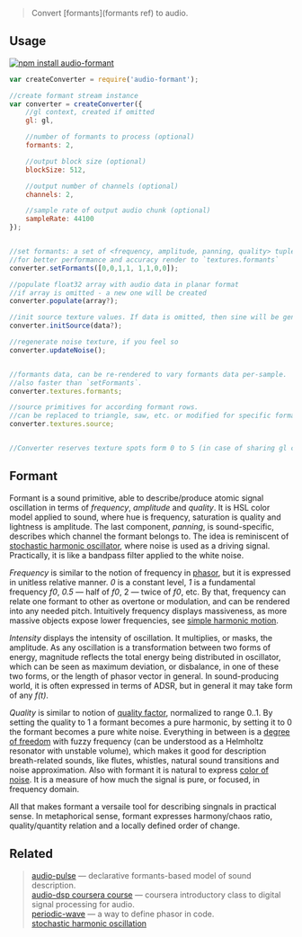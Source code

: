 > Convert [formants](formants ref) to audio.

## Usage

[![npm install audio-formant](https://nodei.co/npm/audio-formant.png?mini=true)](https://npmjs.org/package/audio-formant/)

```js
var createConverter = require('audio-formant');

//create formant stream instance
var converter = createConverter({
	//gl context, created if omitted
	gl: gl,

	//number of formants to process (optional)
	formants: 2,

	//output block size (optional)
	blockSize: 512,

	//output number of channels (optional)
	channels: 2,

	//sample rate of output audio chunk (optional)
	sampleRate: 44100
});


//set formants: a set of <frequency, amplitude, panning, quality> tuples.
//for better performance and accuracy render to `textures.formants`
converter.setFormants([0,0,1,1, 1,1,0,0]);

//populate float32 array with audio data in planar format
//if array is omitted - a new one will be created
converter.populate(array?);

//init source texture values. If data is omitted, then sine will be generated.
converter.initSource(data?);

//regenerate noise texture, if you feel so
converter.updateNoise();


//formants data, can be re-rendered to vary formants data per-sample.
//also faster than `setFormants`.
converter.textures.formants;

//source primitives for according formant rows.
//can be replaced to triangle, saw, etc. or modified for specific formant rows.
converter.textures.source;


//Converter reserves texture spots form 0 to 5 (in case of sharing gl context).
```


## Formant

Formant is a sound primitive, able to describe/produce atomic signal oscillation in terms of _frequency_, _amplitude_ and _quality_. It is HSL color model applied to sound, where hue is frequency, saturation is quality and lightness is amplitude. The last component, _panning_, is sound-specific, describes which channel the formant belongs to. The idea is reminiscent of [stochastic harmonic oscillator](), where noise is used as a driving signal. Practically, it is like a bandpass filter applied to the white noise.

_Frequency_ is similar to the notion of frequency in [phasor](https://en.wikipedia.org/wiki/Phasor), but it is expressed in unitless relative manner. _0_ is a constant level, _1_ is a fundamental frequency _f0_, _0.5_ — half of _f0_, 2 — twice of _f0_, etc. By that, frequency can relate one formant to other as overtone or modulation, and can be rendered into any needed pitch. Intuitively frequency displays massiveness, as more massive objects expose lower frequencies, see [simple harmonic motion](https://en.wikipedia.org/wiki/Simple_harmonic_motion).

_Intensity_ displays the intensity of oscillation. It multiplies, or masks, the amplitude. As any oscillation is a transformation between two forms of energy, magnitude reflects the total energy being distributed in oscillator, which can be seen as maximum deviation, or disbalance, in one of these two forms, or the length of phasor vector in general. In sound-producing world, it is often expressed in terms of ADSR, but in general it may take form of any _f(t)_.

_Quality_ is similar to notion of [quality factor](https://en.wikipedia.org/wiki/Q_factor), normalized to range 0..1. By setting the quality to 1 a formant becomes a pure harmonic, by setting it to 0 the formant becomes a pure white noise. Everything in between is a [degree of freedom](https://en.wikipedia.org/wiki/Degrees_of_freedom_(mechanics)) with fuzzy frequency (can be understood as a Helmholtz resonator with unstable volume), which makes it good for description breath-related sounds, like flutes, whistles, natural sound transitions and noise approximation. Also with formant it is natural to express [color of noise](). It is a measure of how much the signal is pure, or focused, in frequency domain.

All that makes formant a versaile tool for describing singnals in practical sense.
In metaphorical sense, formant expresses harmony/chaos ratio, quality/quantity relation and a locally defined order of change.


## Related

> [audio-pulse](https://npmjs.org/package/audio-pulse) — declarative formants-based model of sound description.<br/>
> [audio-dsp coursera course](https://class.coursera.org/audio-002/wiki/week7) — coursera introductory class to digital signal processing for audio.<br/>
> [periodic-wave](https://webaudio.github.io/web-audio-api/#the-periodicwave-interface) — a way to define phasor in code.<br/>
> [stochastic harmonic oscillation]()